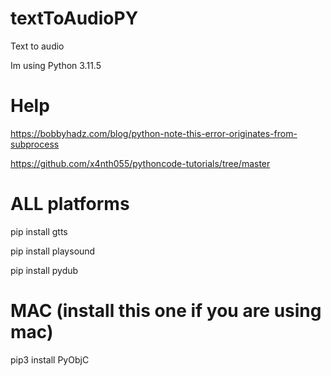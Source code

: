 # textToAudioPY
Text to audio

Im using Python 3.11.5

# Help
https://bobbyhadz.com/blog/python-note-this-error-originates-from-subprocess

https://github.com/x4nth055/pythoncode-tutorials/tree/master

# ALL platforms 
pip install gtts

pip install playsound

pip install pydub

# MAC (install this one if you are using mac)
pip3 install PyObjC

